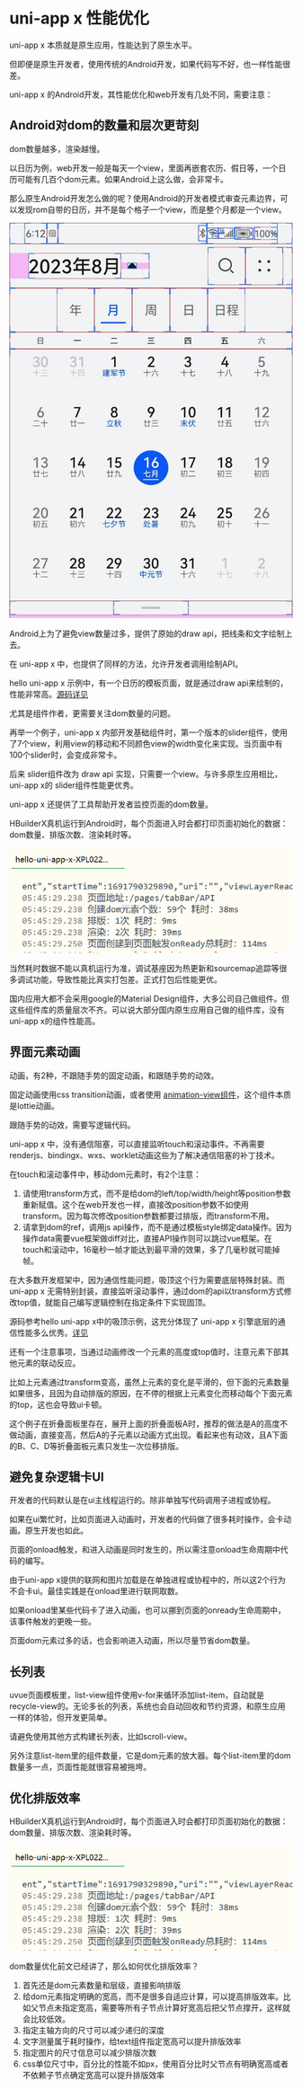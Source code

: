 # uni-app x 性能优化

uni-app x 本质就是原生应用，性能达到了原生水平。

但即便是原生开发者，使用传统的Android开发，如果代码写不好，也一样性能很差。

uni-app x 的Android开发，其性能优化和web开发有几处不同，需要注意：

## Android对dom的数量和层次更苛刻

dom数量越多，渲染越慢。

以日历为例，web开发一般是每天一个view，里面再嵌套农历、假日等，一个日历可能有几百个dom元素。如果Android上这么做，会非常卡。

那么原生Android开发怎么做的呢？使用Android的开发者模式审查元素边界，可以发现rom自带的日历，并不是每个格子一个view，而是整个月都是一个view。

![](./static/calendar.jpg)

Android上为了避免view数量过多，提供了原始的draw api，把线条和文字绘制上去。

在 uni-app x 中，也提供了同样的方法，允许开发者调用绘制API。

hello uni-app x 示例中，有一个日历的模板页面，就是通过draw api来绘制的，性能非常高。[源码详见](https://gitcode.net/dcloud/hello-uni-app-x/-/blob/master/pages/template/calendar/calendar.uvue)

尤其是组件作者，更需要关注dom数量的问题。

再举一个例子，uni-app x 内部开发基础组件时，第一个版本的slider组件，使用了7个view，利用view的移动和不同颜色view的width变化来实现。当页面中有100个slider时，会变成非常卡。

后来 slider组件改为 draw api 实现，只需要一个view。与许多原生应用相比，uni-app x的 slider组件性能更优秀。

uni-app x 还提供了工具帮助开发者监控页面的dom数量。

HBuilderX真机运行到Android时，每个页面进入时会都打印页面初始化的数据：dom数量、排版次数、渲染耗时等。

![](./static/hxconsolepageperformance.png)

当然耗时数据不能以真机运行为准，调试基座因为热更新和sourcemap追踪等很多调试功能，导致性能比真实打包差。正式打包后性能更优。

国内应用大都不会采用google的Material Design组件，大多公司自己做组件。但这些组件库的质量层次不齐。可以说大部分国内原生应用自己做的组件库，没有uni-app x的组件性能高。

## 界面元素动画

动画，有2种，不跟随手势的固定动画，和跟随手势的动效。

固定动画使用css transition动画，或者使用 [animation-view组件](https://ext.dcloud.net.cn/plugin?id=10674)，这个组件本质是lottie动画。

跟随手势的动效，需要写逻辑代码。

uni-app x 中，没有通信阻塞，可以直接监听touch和滚动事件。不再需要renderjs、bindingx、wxs、worklet动画这些为了解决通信阻塞的补丁技术。

在touch和滚动事件中，移动dom元素时，有2个注意：
1. 请使用transform方式，而不是给dom的left/top/width/height等position参数重新赋值。这个在web开发也一样，直接改position参数不如使用transform。因为每次修改position参数都要过排版，而transform不用。
2. 请拿到dom的ref，调用js api操作，而不是通过模板style绑定data操作。因为操作data需要vue框架做diff对比，直接API操作则可以跳过vue框架。在touch和滚动中，16毫秒一帧才能达到最平滑的效果，多了几毫秒就可能掉帧。

在大多数开发框架中，因为通信性能问题，吸顶这个行为需要底层特殊封装。而 uni-app x 无需特别封装，直接监听滚动事件，通过dom的api以transform方式修改top值，就能自己编写逻辑控制在指定条件下实现固顶。

源码参考hello uni-app x中的吸顶示例，这充分体现了 uni-app x 引擎底层的通信性能多么优秀。[详见](https://gitcode.net/dcloud/hello-uni-app-x/-/blob/master/pages/template/scroll-sticky/scroll-sticky.uvue)

还有一个注意事项，当通过动画修改一个元素的高度或top值时，注意元素下部其他元素的联动反应。

比如上元素通过transform变高，虽然上元素的变化是平滑的，但下面的元素数量如果很多，且因为自动排版的原因，在不停的根据上元素变化而移动每个下面元素的top，这也会导致ui卡顿。

这个例子在折叠面板里存在，展开上面的折叠面板A时，推荐的做法是A的高度不做动画，直接变高，然后A的子元素以动画方式出现。看起来也有动效，且A下面的B、C、D等折叠面板元素只发生一次位移排版。

## 避免复杂逻辑卡UI

开发者的代码默认是在ui主线程运行的。除非单独写代码调用子进程或协程。

如果在ui繁忙时，比如页面进入动画时，开发者的代码做了很多耗时操作，会卡动画。原生开发也如此。

页面的onload触发，和进入动画是同时发生的，所以需注意onload生命周期中代码的编写。

由于uni-app x提供的联网和图片加载是在单独进程或协程中的，所以这2个行为不会卡ui。最佳实践是在onload里进行联网取数。

如果onload里某些代码卡了进入动画，也可以挪到页面的onready生命周期中，该事件触发的更晚一些。

页面dom元素过多的话，也会影响进入动画，所以尽量节省dom数量。

## 长列表

uvue页面模板里，list-view组件使用v-for来循环添加list-item，自动就是recycle-view的。无论多长的列表，系统也会自动回收和节约资源，和原生应用一样的体验，但开发更简单。

请避免使用其他方式构建长列表，比如scroll-view。

另外注意list-item里的组件数量，它是dom元素的放大器。每个list-item里的dom数量多一点，页面性能就很容易被拖垮。


## 优化排版效率

HBuilderX真机运行到Android时，每个页面进入时会都打印页面初始化的数据：dom数量、排版次数、渲染耗时等。

![](./static/hxconsolepageperformance.png)

dom数量优化前文已经讲了，那么如何优化排版效率？

1. 首先还是dom元素数量和层级，直接影响排版
2. 给dom元素指定明确的宽高，而不是很多自适应计算，可以提高排版效率。比如父节点未指定宽高，需要等所有子节点计算好宽高后把父节点撑开，这样就会比较低效。
3. 指定主轴方向的尺寸可以减少递归的深度
4. 文字测量属于耗时操作，给text组件指定宽高可以提升排版效率
5. 指定图片的尺寸信息可以减少排版次数
6. css单位尺寸中，百分比的性能不如px，使用百分比时父节点有明确宽高或者不依赖子节点确定宽高可以提升排版效率
